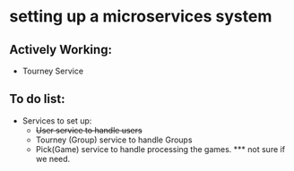 # setting up a microservices system

## Actively Working:
 - Tourney Service
## To do list:
- Services to set up:
  - ~~User service to handle users~~
  - Tourney (Group) service to handle Groups
  - Pick(Game) service to handle processing the games. *** not sure if we need. 
